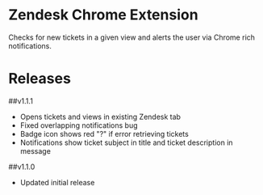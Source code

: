 # Zendesk Chrome Extension

Checks for new tickets in a given view and alerts the user via Chrome rich notifications.

# Releases

##v1.1.1
* Opens tickets and views in existing Zendesk tab
* Fixed overlapping notifications bug
* Badge icon shows red "?" if error retrieving tickets
* Notifications show ticket subject in title and ticket description in message

##v1.1.0
* Updated initial release